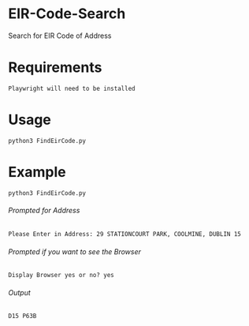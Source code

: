 # EIR-Code-Search
 Search for EIR Code of Address

# Requirements
    Playwright will need to be installed

# Usage 
    python3 FindEirCode.py 

# Example
    python3 FindEirCode.py 

###### Prompted for Address
    Please Enter in Address: 29 STATIONCOURT PARK, COOLMINE, DUBLIN 15

###### Prompted if you want to see the Browser
    Display Browser yes or no? yes

###### Output 
    D15 P63B